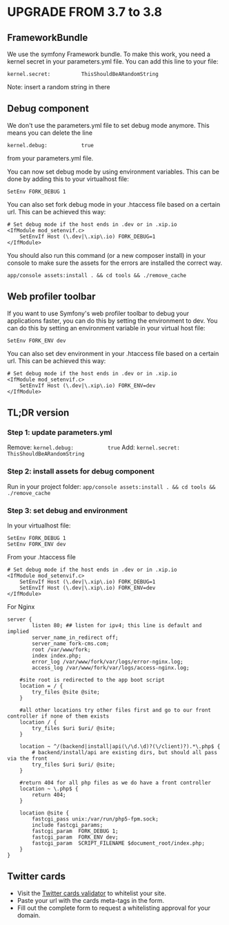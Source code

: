UPGRADE FROM 3.7 to 3.8
=======================

## FrameworkBundle

We use the symfony Framework bundle. To make this work, you need a kernel secret in your parameters.yml file. You can add this line to your file:

    kernel.secret:          ThisShouldBeARandomString

Note: insert a random string in there

## Debug component

We don't use the parameters.yml file to set debug mode anymore. This means you can delete the line

    kernel.debug:           true

from your parameters.yml file.

You can now set debug mode by using environment variables. This can be done by adding this to your virtualhost file:

    SetEnv FORK_DEBUG 1

You can also set fork debug mode in your .htaccess file based on a certain url. This can be achieved this way:

    # Set debug mode if the host ends in .dev or in .xip.io
    <IfModule mod_setenvif.c>
        SetEnvIf Host (\.dev|\.xip\.io) FORK_DEBUG=1
    </IfModule>

You should also run this command (or a new composer install) in your console to make sure the assets for the errors are installed the correct way.

    app/console assets:install . && cd tools && ./remove_cache

## Web profiler toolbar

If you want to use Symfony's web profiler toolbar to debug your applications faster, you can do this by setting the environment to dev.
You can do this by setting an environment variable in your virtual host file:

    SetEnv FORK_ENV dev

You can also set dev environment in your .htaccess file based on a certain url. This can be achieved this way:

    # Set debug mode if the host ends in .dev or in .xip.io
    <IfModule mod_setenvif.c>
        SetEnvIf Host (\.dev|\.xip\.io) FORK_ENV=dev
    </IfModule>

## TL;DR version

### Step 1: update parameters.yml

Remove: ````kernel.debug:           true````
Add: ````kernel.secret:          ThisShouldBeARandomString````

### Step 2: install assets for debug component

Run in your project folder: ````app/console assets:install . && cd tools && ./remove_cache````

### Step 3: set debug and environment

In your virtualhost file:

    SetEnv FORK_DEBUG 1
    SetEnv FORK_ENV dev

From your .htaccess file

    # Set debug mode if the host ends in .dev or in .xip.io
    <IfModule mod_setenvif.c>
        SetEnvIf Host (\.dev|\.xip\.io) FORK_DEBUG=1
        SetEnvIf Host (\.dev|\.xip\.io) FORK_ENV=dev
    </IfModule>


For Nginx

    server {
            listen 80; ## listen for ipv4; this line is default and implied
            server_name_in_redirect off;
            server_name fork-cms.com;
            root /var/www/fork;
            index index.php;
            error_log /var/www/fork/var/logs/error-nginx.log;
            access_log /var/www/fork/var/logs/access-nginx.log;
    
        #site root is redirected to the app boot script
        location = / {
            try_files @site @site;
        }
    
        #all other locations try other files first and go to our front controller if none of them exists
        location / {
            try_files $uri $uri/ @site;
        }
    
        location ~ ^/(backend|install|api(\/\d.\d)?(\/client)?).*\.php$ {
            # backend/install/api are existing dirs, but should all pass via the front
            try_files $uri $uri/ @site;
        }
    
        #return 404 for all php files as we do have a front controller
        location ~ \.php$ {
            return 404;
        }
    
        location @site {
            fastcgi_pass unix:/var/run/php5-fpm.sock;
            include fastcgi_params;
            fastcgi_param  FORK_DEBUG 1;
            fastcgi_param  FORK_ENV dev;
            fastcgi_param  SCRIPT_FILENAME $document_root/index.php;
        }
    }

## Twitter cards
* Visit the [Twitter cards validator](https://cards-dev.twitter.com/validator) to whitelist your site.
* Paste your url with the cards meta-tags in the form.
* Fill out the complete form to request a whitelisting approval for your domain.
